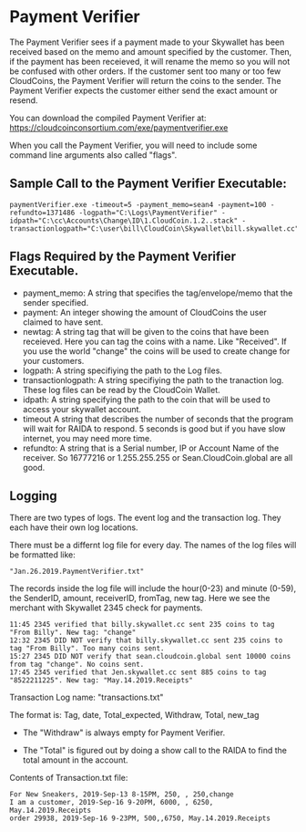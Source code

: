 # Payment Verifier

The Payment Verifier sees if a payment made to your Skywallet has been received based on the memo and amount specified by the customer. Then, if the payment has been receieved, it will rename the memo so you will not be confused with other orders. If the customer sent too many or too few CloudCoins, the Payment Verifier will return the coins to the sender. The Payment Verifier expects the customer either send the exact amount or resend. 

You can download the compiled Payment Verifier at: https://cloudcoinconsortium.com/exe/paymentverifier.exe

When you call the Payment Verifier, you will need to include some command line arguments also called "flags". 

## Sample Call to the Payment Verifier Executable:
```
paymentVerifier.exe -timeout=5 -payment_memo=sean4 -payment=100 -refundto=1371486 -logpath="C:\Logs\PaymentVerifier" -idpath="C:\cc\Accounts\Change\ID\1.CloudCoin.1.2..stack" -transactionlogpath="C:\user\bill\CloudCoin\Skywallet\bill.skywallet.cc"

```
## Flags Required by the Payment Verifier Executable. 
* payment_memo: A string that specifies the tag/envelope/memo that the sender specified.
* payment:  An integer showing the amount of CloudCoins the user claimed to have sent. 
* newtag: A string tag that will be given to the coins that have been receieved. Here you can tag the coins with a name. Like "Received". If you use the world "change" the coins will be used to create change for your customers.  
* logpath: A string specifiying the path to the Log files.
* transactionlogpath: A string specifiying the path to the tranaction log. These log files can be read by the CloudCoin Wallet. 
* idpath: A string specifying the path to the coin that will be used to access your skywallet account. 
* timeout A string that describes the number of seconds that the program will wait for RAIDA to respond. 5 seconds is good but if you have slow internet, you may need more time. 
* refundto: A string that is a Serial number, IP or Account Name of the receiver. So 16777216 or 1.255.255.255 or Sean.CloudCoin.global are all good.


## Logging
There are two types of logs. The event log and the transaction log. They each have their own log locations. 

There must be a differnt log file for every day. The names of the log files will be formatted like:

```
"Jan.26.2019.PaymentVerifier.txt"
```

The records inside the log file will include the hour(0-23) and minute (0-59), the SenderID, amount, receiverID, fromTag, new tag.
Here we see the merchant with Skywallet 2345 check for payments. 
```
11:45 2345 verified that billy.skywallet.cc sent 235 coins to tag "From Billy". New tag: "change"
12:32 2345 DID NOT verify that billy.skywallet.cc sent 235 coins to tag "From Billy". Too many coins sent.
15:27 2345 DID NOT verify that sean.cloudcoin.global sent 10000 coins from tag "change". No coins sent.
17:45 2345 verified that Jen.skywallet.cc sent 885 coins to tag "8522211225". New tag: "May.14.2019.Receipts"
```
Transaction Log name: "transactions.txt"

The format is: 
Tag, date, Total_expected, Withdraw, Total, new_tag

* The "Withdraw" is always empty for Payment Verifier. 

* The "Total" is figured out by doing a show call to the RAIDA to find the total amount in the account. 

Contents of Transaction.txt file:
```
For New Sneakers, 2019-Sep-13 8-15PM, 250, , 250,change
I am a customer, 2019-Sep-16 9-20PM, 6000, , 6250, May.14.2019.Receipts
order 29938, 2019-Sep-16 9-23PM, 500,,6750, May.14.2019.Receipts
```
